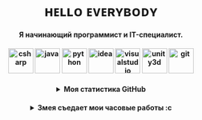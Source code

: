 <h1 align="center">ʜᴇʟʟᴏ ᴇᴠᴇʀʏʙᴏᴅʏ</h1>

<h4 align="center">Я начинающий программист и IT-специалист.</h4>

<h4 align="center"> <img src="https://cdn.worldvectorlogo.com/logos/c--4.svg" alt="csharp" width="50" height="50" />   <img src="https://www.vectorlogo.zone/logos/java/java-icon.svg" alt="java" width="50" height="50" />   <img src="https://cdn.worldvectorlogo.com/logos/python-5.svg" alt="python" width="50" height="50" />   <img src="https://cdn.worldvectorlogo.com/logos/intellij-idea-1.svg" alt="idea" width="50" height="50" />   <img src="https://cdn.worldvectorlogo.com/logos/visual-studio-code-1.svg" alt="visualstudio" width="50" height="50" />   <img src="https://www.vectorlogo.zone/logos/unity3d/unity3d-icon.svg" alt="unity3d" width="50" height="50" />    <img src="https://www.vectorlogo.zone/logos/git-scm/git-scm-icon.svg" alt="git" width="50" height="50" /></p></h4>

<h4 align="center"> <details>
  <summary>Моя статистика GitHub</summary>
  <p>
   
   ![Stats](https://github-readme-stats.vercel.app/api?username=MishaNeYT&count_private=true&theme=github_dark&locale=ru&&hide_border=true&disable_animations=true)![Top Langs](https://github-readme-stats.vercel.app/api/top-langs/?username=MishaNeYT&count_private=true&locale=ru&theme=github_dark&hide_border=true&layout=compact)
   
  </p>
</details></p></h4>


<h4 align="center"> <details>
  <summary>Змея съедает мои часовые работы :c</summary>
  <p>
   
   ![Snek](https://raw.githubusercontent.com/jewlexx/jewlexx/snake/github-contribution-grid-snake.svg)
   
  </p>
</details></p></h4>
